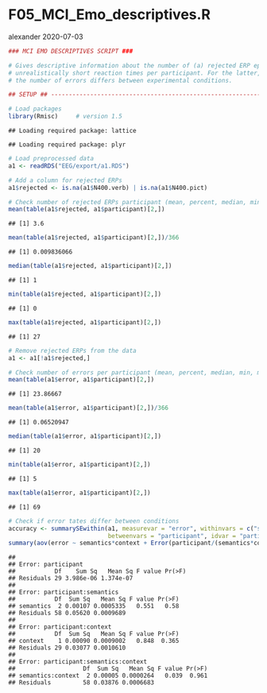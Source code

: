 F05\_MCI\_Emo\_descriptives.R
================
alexander
2020-07-03

``` r
### MCI EMO DESCRIPTIVES SCRIPT ###

# Gives descriptive information about the number of (a) rejected ERP epochs and (b) errors or
# unrealistically short reaction times per participant. For the latter, an ANOVA also checks whether
# the number of errors differs between experimental conditions.

## SETUP ## ---------------------------------------------------------------------------------------

# Load packages
library(Rmisc)     # version 1.5
```

    ## Loading required package: lattice

    ## Loading required package: plyr

``` r
# Load preprocessed data
a1 <- readRDS("EEG/export/a1.RDS")

# Add a column for rejected ERPs
a1$rejected <- is.na(a1$N400.verb) | is.na(a1$N400.pict)

# Check number of rejected ERPs participant (mean, percent, median, min, max)
mean(table(a1$rejected, a1$participant)[2,])
```

    ## [1] 3.6

``` r
mean(table(a1$rejected, a1$participant)[2,])/366
```

    ## [1] 0.009836066

``` r
median(table(a1$rejected, a1$participant)[2,])
```

    ## [1] 1

``` r
min(table(a1$rejected, a1$participant)[2,])
```

    ## [1] 0

``` r
max(table(a1$rejected, a1$participant)[2,])
```

    ## [1] 27

``` r
# Remove rejected ERPs from the data
a1 <- a1[!a1$rejected,]

# Check number of errors per participant (mean, percent, median, min, max)
mean(table(a1$error, a1$participant)[2,])
```

    ## [1] 23.86667

``` r
mean(table(a1$error, a1$participant)[2,])/366
```

    ## [1] 0.06520947

``` r
median(table(a1$error, a1$participant)[2,])
```

    ## [1] 20

``` r
min(table(a1$error, a1$participant)[2,])
```

    ## [1] 5

``` r
max(table(a1$error, a1$participant)[2,])
```

    ## [1] 69

``` r
# Check if error tates differ between conditions
accuracy <- summarySEwithin(a1, measurevar = "error", withinvars = c("semantics", "context"),
                            betweenvars = "participant", idvar = "participant", na.rm = TRUE)
summary(aov(error ~ semantics*context + Error(participant/(semantics*context)), data = accuracy))
```

    ## 
    ## Error: participant
    ##           Df    Sum Sq   Mean Sq F value Pr(>F)
    ## Residuals 29 3.986e-06 1.374e-07               
    ## 
    ## Error: participant:semantics
    ##           Df  Sum Sq   Mean Sq F value Pr(>F)
    ## semantics  2 0.00107 0.0005335   0.551   0.58
    ## Residuals 58 0.05620 0.0009689               
    ## 
    ## Error: participant:context
    ##           Df  Sum Sq   Mean Sq F value Pr(>F)
    ## context    1 0.00090 0.0009002   0.848  0.365
    ## Residuals 29 0.03077 0.0010610               
    ## 
    ## Error: participant:semantics:context
    ##                   Df  Sum Sq   Mean Sq F value Pr(>F)
    ## semantics:context  2 0.00005 0.0000264   0.039  0.961
    ## Residuals         58 0.03876 0.0006683
